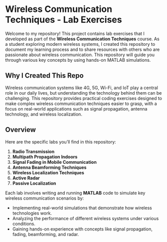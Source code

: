 # Wireless Communication Techniques - Lab Exercises

Welcome to my repository! This project contains lab exercises that I developed as part of the **Wireless Communication Techniques** course. As a student exploring modern wireless systems, I created this repository to document my learning process and to share resources with others who are passionate about wireless communication. This repository will guide you through various key concepts by using hands-on MATLAB simulations.

## Why I Created This Repo

Wireless communication systems like 4G, 5G, Wi-Fi, and IoT play a central role in our daily lives, but understanding the technology behind them can be challenging. This repository provides practical coding exercises designed to make complex wireless communication techniques easier to grasp, with a focus on real-world applications such as signal propagation, antenna technology, and wireless localization.


## Overview

Here are the specific labs you’ll find in this repository:
1. **Radio Transmission**
2. **Multipath Propagation Indoors**
3. **Signal Fading in Mobile Communication**
4. **Antenna Beamforming Techniques**
5. **Wireless Localization Techniques**
6. **Active Radar**
7. **Passive Localization**



Each lab involves writing and running **MATLAB** code to simulate key wireless communication scenarios by:
- Implementing real-world simulations that demonstrate how wireless technologies work.
- Analyzing the performance of different wireless systems under various conditions.
- Gaining hands-on experience with concepts like signal propagation, fading, beamforming, and radar.

